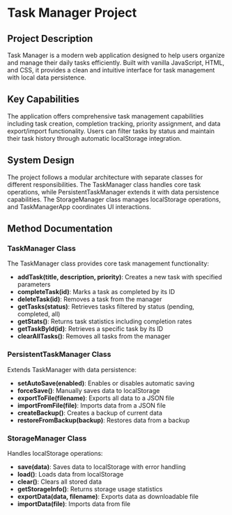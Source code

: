 # Task Manager Project

## Project Description

Task Manager is a modern web application designed to help users organize and manage their daily tasks efficiently. Built with vanilla JavaScript, HTML, and CSS, it provides a clean and intuitive interface for task management with local data persistence.

## Key Capabilities

The application offers comprehensive task management capabilities including task creation, completion tracking, priority assignment, and data export/import functionality. Users can filter tasks by status and maintain their task history through automatic localStorage integration.

## System Design

The project follows a modular architecture with separate classes for different responsibilities. The TaskManager class handles core task operations, while PersistentTaskManager extends it with data persistence capabilities. The StorageManager class manages localStorage operations, and TaskManagerApp coordinates UI interactions.

## Method Documentation

### TaskManager Class

The TaskManager class provides core task management functionality:

- **addTask(title, description, priority)**: Creates a new task with specified parameters
- **completeTask(id)**: Marks a task as completed by its ID
- **deleteTask(id)**: Removes a task from the manager
- **getTasks(status)**: Retrieves tasks filtered by status (pending, completed, all)
- **getStats()**: Returns task statistics including completion rates
- **getTaskById(id)**: Retrieves a specific task by its ID
- **clearAllTasks()**: Removes all tasks from the manager

### PersistentTaskManager Class

Extends TaskManager with data persistence:

- **setAutoSave(enabled)**: Enables or disables automatic saving
- **forceSave()**: Manually saves data to localStorage
- **exportToFile(filename)**: Exports all data to a JSON file
- **importFromFile(file)**: Imports data from a JSON file
- **createBackup()**: Creates a backup of current data
- **restoreFromBackup(backup)**: Restores data from a backup

### StorageManager Class

Handles localStorage operations:

- **save(data)**: Saves data to localStorage with error handling
- **load()**: Loads data from localStorage
- **clear()**: Clears all stored data
- **getStorageInfo()**: Returns storage usage statistics
- **exportData(data, filename)**: Exports data as downloadable file
- **importData(file)**: Imports data from file
